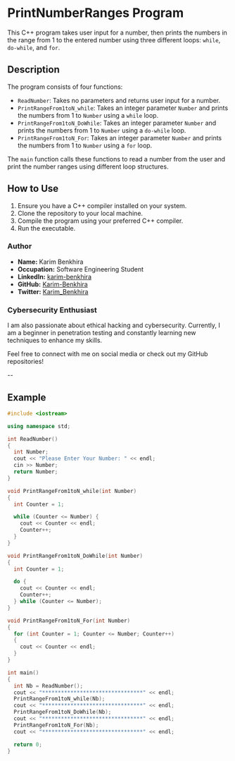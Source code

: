 # PrintNumberRanges Program

This C++ program takes user input for a number, then prints the numbers in the range from 1 to the entered number using three different loops: `while`, `do-while`, and `for`.

## Description

The program consists of four functions:
- `ReadNumber`: Takes no parameters and returns user input for a number.
- `PrintRangeFrom1toN_while`: Takes an integer parameter `Number` and prints the numbers from 1 to `Number` using a `while` loop.
- `PrintRangeFrom1toN_DoWhile`: Takes an integer parameter `Number` and prints the numbers from 1 to `Number` using a `do-while` loop.
- `PrintRangeFrom1toN_For`: Takes an integer parameter `Number` and prints the numbers from 1 to `Number` using a `for` loop.

The `main` function calls these functions to read a number from the user and print the number ranges using different loop structures.

## How to Use

1. Ensure you have a C++ compiler installed on your system.
2. Clone the repository to your local machine.
3. Compile the program using your preferred C++ compiler.
4. Run the executable.

### Author

- **Name:** Karim Benkhira
- **Occupation:** Software Engineering Student
- **LinkedIn:** [karim-benkhira](https://linkedin.com/in/karim-benkhira-206597224)
- **GitHub:** [Karim-Benkhira](https://github.com/Karim-Benkhira)
- **Twitter:** [Karim_Benkhira](https://twitter.com/Karim_Benkhira)

### Cybersecurity Enthusiast

I am also passionate about ethical hacking and cybersecurity. Currently, I am a beginner in penetration testing and constantly learning new techniques to enhance my skills.

Feel free to connect with me on social media or check out my GitHub repositories!

--

## Example

```cpp
#include <iostream>

using namespace std;

int ReadNumber()
{
  int Number;
  cout << "Please Enter Your Number: " << endl;
  cin >> Number;
  return Number;
}

void PrintRangeFrom1toN_while(int Number)
{
  int Counter = 1;

  while (Counter <= Number) {
    cout << Counter << endl;
    Counter++;
  }
}

void PrintRangeFrom1toN_DoWhile(int Number)
{
  int Counter = 1;

  do {
    cout << Counter << endl;
    Counter++;
  } while (Counter <= Number);
}

void PrintRangeFrom1toN_For(int Number)
{
  for (int Counter = 1; Counter <= Number; Counter++)
  {
    cout << Counter << endl;
  }
}

int main()
{
  int Nb = ReadNumber();
  cout << "********************************" << endl;
  PrintRangeFrom1toN_while(Nb);
  cout << "********************************" << endl;
  PrintRangeFrom1toN_DoWhile(Nb);
  cout << "********************************" << endl;
  PrintRangeFrom1toN_For(Nb);
  cout << "********************************" << endl;

  return 0;
}
